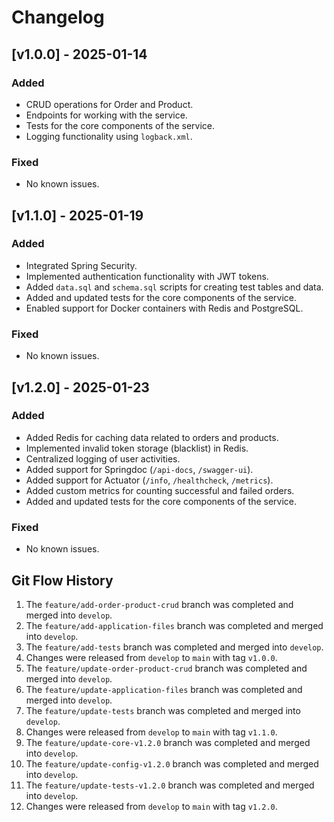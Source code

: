 # Changelog

## [v1.0.0] - 2025-01-14
### Added
- CRUD operations for Order and Product.
- Endpoints for working with the service.
- Tests for the core components of the service.
- Logging functionality using `logback.xml`.

### Fixed
- No known issues.

## [v1.1.0] - 2025-01-19
### Added
- Integrated Spring Security.
- Implemented authentication functionality with JWT tokens.
- Added `data.sql` and `schema.sql` scripts for creating test tables and data.
- Added and updated tests for the core components of the service.
- Enabled support for Docker containers with Redis and PostgreSQL.

### Fixed
- No known issues.

## [v1.2.0] - 2025-01-23
### Added
- Added Redis for caching data related to orders and products.
- Implemented invalid token storage (blacklist) in Redis.
- Centralized logging of user activities.
- Added support for Springdoc (`/api-docs`, `/swagger-ui`).
- Added support for Actuator (`/info`, `/healthcheck`, `/metrics`).
- Added custom metrics for counting successful and failed orders.
- Added and updated tests for the core components of the service.

### Fixed
- No known issues.

## Git Flow History
1. The `feature/add-order-product-crud` branch was completed and merged into `develop`.
2. The `feature/add-application-files` branch was completed and merged into `develop`.
3. The `feature/add-tests` branch was completed and merged into `develop`.
4. Changes were released from `develop` to `main` with tag `v1.0.0`.
5. The `feature/update-order-product-crud` branch was completed and merged into `develop`.
6. The `feature/update-application-files` branch was completed and merged into `develop`.
7. The `feature/update-tests` branch was completed and merged into `develop`.
8. Changes were released from `develop` to `main` with tag `v1.1.0`.
9. The `feature/update-core-v1.2.0` branch was completed and merged into `develop`.
10. The `feature/update-config-v1.2.0` branch was completed and merged into `develop`.
11. The `feature/update-tests-v1.2.0` branch was completed and merged into `develop`.
12. Changes were released from `develop` to `main` with tag `v1.2.0`.
